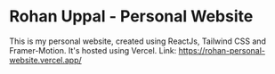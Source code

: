 # Rohan Uppal - Personal Website
This is my personal website, created using ReactJs, Tailwind CSS and Framer-Motion. It's hosted using Vercel.
Link: https://rohan-personal-website.vercel.app/
